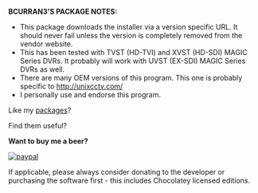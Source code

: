 **BCURRAN3'S PACKAGE NOTES:**

* This package downloads the installer via a version specific URL. It should never fail unless the version is completely removed from the vendor website.
* This has been tested with TVST (HD-TVI) and XVST (HD-SDI) MAGIC Series DVRs. It probably will work with UVST (EX-SDI) MAGIC Series DVRs as well.
* There are many OEM versions of this program. This one is probably specific to http://unixcctv.com/
* I personally use and endorse this program.

Like my [packages](https://chocolatey.org/profiles/bcurran3)? 

Find them useful?

**Want to buy me a beer?**

[![paypal](https://www.paypalobjects.com/en_US/i/btn/btn_donateCC_LG.gif)](https://www.paypal.com/cgi-bin/webscr?cmd=_s-xclick&hosted_button_id=4ECL3UCG5CGB6)

If applicable, please always consider donating to the developer or purchasing the software first - this includes Chocolatey licensed editions. 

